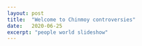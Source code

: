```yaml
---
layout: post
title:  "Welcome to Chinmoy controversies"
date:   2020-06-25
excerpt: "people world slideshow"
---
```

